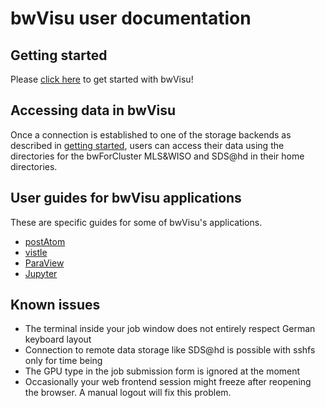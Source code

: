 # bwVisu user documentation


## Getting started
Please [click here](getting-started.md) to get started with bwVisu!

## Accessing data in bwVisu
Once a connection is established to one of the storage backends as described in [getting started](getting-started.md), users can access their data using the directories for the bwForCluster MLS&WISO and SDS@hd in their home directories.

## User guides for bwVisu applications
These are specific guides for some of bwVisu's applications. 

* [postAtom](firststeps_post_atom.md)
* [vistle](vistle_get_started.md)
* [ParaView](paraview.md)
* [Jupyter](jupyter.md)

## Known issues

* The terminal inside your job window does not entirely respect German keyboard layout
* Connection to remote data storage like SDS@hd is possible with sshfs only for time being
* The GPU type in the job submission form is ignored at the moment
* Occasionally your web frontend session might freeze after reopening the browser. A manual logout will fix this problem.
